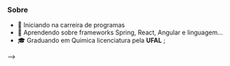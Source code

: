 ### Sobre

- 🔭 Iniciando na carreira de programas
- 🌱 Aprendendo sobre frameworks Spring, React, Angular e linguagem...
- 🎓 Graduando em Quimica licenciatura pela **UFAL** ;

-->
